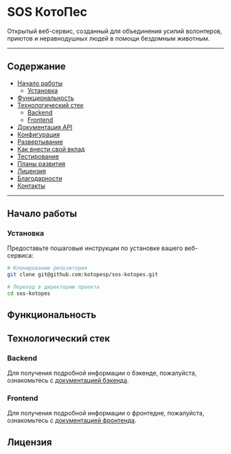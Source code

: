 # SOS КотоПес
Открытый веб-сервис, созданный для объединения усилий волонтеров, приютов и неравнодушных людей в помощи бездомным животным.

---
## Содержание

- [Начало работы](#начало-работы)
    - [Установка](#установка)
- [Функциональность](#функциональность)
- [Технологический стек](#технологический-стек)
  - [Backend](#backend)
  - [Frontend](#frontend)
- [Документация API](#документация-api)
- [Конфигурация](#конфигурация)
- [Развертывание](#развертывание)
- [Как внести свой вклад](#как-внести-свой-вклад)
- [Тестирование](#тестирование)
- [Планы развития](#планы-развития)
- [Лицензия](#лицензия)
- [Благодарности](#благодарности)
- [Контакты](#контакты)

---



## Начало работы

### Установка

Предоставьте пошаговые инструкции по установке вашего веб-сервиса:

```bash
# Клонирование репозитория
git clone git@github.com:kotopesp/sos-kotopes.git

# Переход в директорию проекта
cd sos-kotopes
```

## Функциональность

## Технологический стек

### Backend
Для получения подробной информации о бэкенде, пожалуйста, ознакомьтесь с [документацией бэкенда](backend/README.md).
### Frontend
Для получения подробной информации о фронтедне, пожалуйста, ознакомьтесь с [документацией фронтенда](frontend/README.md).

## Лицензия